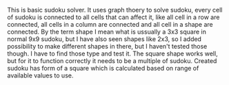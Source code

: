 This is basic sudoku solver.
It uses graph thoery to solve sudoku, every cell of sudoku is connected to all cells that can affect it, like all cell in a row are connected, all cells in a column are connected and all cell in a shape are connected. 
By the term shape I mean what is ussually a 3x3 square in normal 9x9 sudoku, but I have also seen shapes like 2x3, so I added possibility to make different shapes in there, but I haven't tested those though. I have to find those type and test it.
The square shape works well, but for it to function correctly it needs to be a multiple of sudoku.
Created sudoku has form of a square which is calculated based on range of available values to use. 
